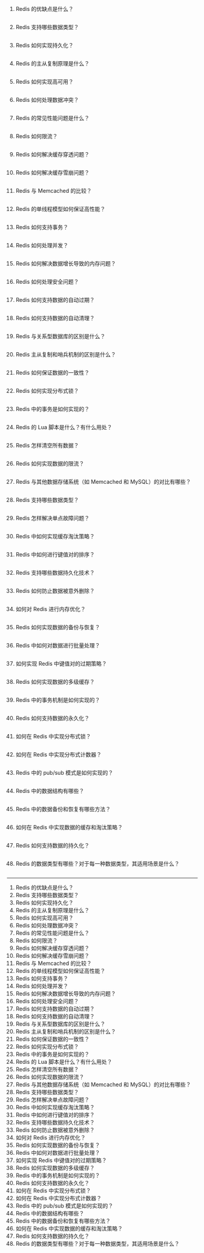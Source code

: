 1. Redis 的优缺点是什么？

```

```

2. Redis 支持哪些数据类型？

```

```

3. Redis 如何实现持久化？

```

```

4. Redis 的主从复制原理是什么？

```

```

5. Redis 如何实现高可用？

```

```

6. Redis 如何处理数据冲突？

```

```

7. Redis 的常见性能问题是什么？

```

```

8. Redis 如何限流？

```

```

9. Redis 如何解决缓存穿透问题？

```

```

10. Redis 如何解决缓存雪崩问题？

```

```

11. Redis 与 Memcached 的比较？

```

```

12. Redis 的单线程模型如何保证高性能？

```

```

13. Redis 如何支持事务？

```

```

14. Redis 如何处理并发？

```

```

15. Redis 如何解决数据增长导致的内存问题？

```

```

16. Redis 如何处理安全问题？

```

```

17. Redis 如何支持数据的自动过期？

```

```

18. Redis 如何支持数据的自动清理？

```

```

19. Redis 与关系型数据库的区别是什么？

```

```

20. Redis 主从复制和哨兵机制的区别是什么？

```

```

21. Redis 如何保证数据的一致性？

```

```

22. Redis 如何实现分布式锁？

```

```

23. Redis 中的事务是如何实现的？

```

```

24. Redis 的 Lua 脚本是什么？有什么用处？

```

```

25. Redis 怎样清空所有数据？

```

```

26. Redis 如何实现数据的限流？

```

```

27. Redis 与其他数据存储系统（如 Memcached 和 MySQL）的对比有哪些？

```

```

28. Redis 支持哪些数据类型？

```

```

29. Redis 怎样解决单点故障问题？

```

```

30. Redis 中如何实现缓存淘汰策略？

```

```

31. Redis 中如何进行键值对的排序？

```

```

32. Redis 支持哪些数据持久化技术？

```

```

33. Redis 如何防止数据被意外删除？

```

```

34. 如何对 Redis 进行内存优化？

```

```

35. Redis 如何实现数据的备份与恢复？

```

```

36. Redis 中如何对数据进行批量处理？

```

```

37. 如何实现 Redis 中键值对的过期策略？

```

```

38. Redis 如何实现数据的多级缓存？

```

```

39. Redis 中的事务机制是如何实现的？

```

```

40. Redis 如何支持数据的永久化？

```

```

41. 如何在 Redis 中实现分布式锁？

```

```

42. 如何在 Redis 中实现分布式计数器？

```

```

43. Redis 中的 pub/sub 模式是如何实现的？

```

```

44. Redis 中的数据结构有哪些？

```

```

45. Redis 中的数据备份和恢复有哪些方法？

```

```

46. 如何在 Redis 中实现数据的缓存和淘汰策略？

```

```

47. Redis 如何支持数据的持久化？

```

```

48. Redis 的数据类型有哪些？对于每一种数据类型，其适用场景是什么？

```

```

---

1. Redis 的优缺点是什么？
2. Redis 支持哪些数据类型？
3. Redis 如何实现持久化？
4. Redis 的主从复制原理是什么？
5. Redis 如何实现高可用？
6. Redis 如何处理数据冲突？
7. Redis 的常见性能问题是什么？
8. Redis 如何限流？
9. Redis 如何解决缓存穿透问题？
10. Redis 如何解决缓存雪崩问题？
11. Redis 与 Memcached 的比较？
12. Redis 的单线程模型如何保证高性能？
13. Redis 如何支持事务？
14. Redis 如何处理并发？
15. Redis 如何解决数据增长导致的内存问题？
16. Redis 如何处理安全问题？
17. Redis 如何支持数据的自动过期？
18. Redis 如何支持数据的自动清理？
19. Redis 与关系型数据库的区别是什么？
20. Redis 主从复制和哨兵机制的区别是什么？
21. Redis 如何保证数据的一致性？
22. Redis 如何实现分布式锁？
23. Redis 中的事务是如何实现的？
24. Redis 的 Lua 脚本是什么？有什么用处？
25. Redis 怎样清空所有数据？
26. Redis 如何实现数据的限流？
27. Redis 与其他数据存储系统（如 Memcached 和 MySQL）的对比有哪些？
28. Redis 支持哪些数据类型？
29. Redis 怎样解决单点故障问题？
30. Redis 中如何实现缓存淘汰策略？
31. Redis 中如何进行键值对的排序？
32. Redis 支持哪些数据持久化技术？
33. Redis 如何防止数据被意外删除？
34. 如何对 Redis 进行内存优化？
35. Redis 如何实现数据的备份与恢复？
36. Redis 中如何对数据进行批量处理？
37. 如何实现 Redis 中键值对的过期策略？
38. Redis 如何实现数据的多级缓存？
39. Redis 中的事务机制是如何实现的？
40. Redis 如何支持数据的永久化？
41. 如何在 Redis 中实现分布式锁？
42. 如何在 Redis 中实现分布式计数器？
43. Redis 中的 pub/sub 模式是如何实现的？
44. Redis 中的数据结构有哪些？
45. Redis 中的数据备份和恢复有哪些方法？
46. 如何在 Redis 中实现数据的缓存和淘汰策略？
47. Redis 如何支持数据的持久化？
48. Redis 的数据类型有哪些？对于每一种数据类型，其适用场景是什么？